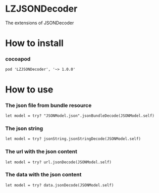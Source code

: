 # LZJSONDecoder

The extensions of JSONDecoder

# How to install

### cocoapod

```
pod 'LZJSONDecoder', '~> 1.0.0'
```

# How to use

### The json file from bundle resource

```
let model = try? "JSONModel.json".jsonBundleDecode(JSONModel.self)
```

### The json string

```
let model = try? jsonString.jsonStringDecode(JSONModel.self)
```

### The url with the json content

```
let model = try? url.jsonDecode(JSONModel.self)
```

### The data with the json content

```
let model = try? data.jsonDecode(JSONModel.self)
```


